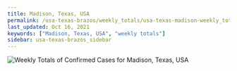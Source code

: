 ```yaml
---
title: Madison, Texas, USA
permalink: /usa-texas-brazos/weekly_totals/usa-texas-madison-weekly_totals.html
last_updated: Oct 16, 2021
keywords: ["Madison, Texas, USA", "weekly totals"]
sidebar: usa-texas-brazos_sidebar
---
```


![Weekly Totals of Confirmed Cases for Madison, Texas, USA](/covid_tracker/images/graphs/usa-texas-madison-weekly_totals_graph.png)
